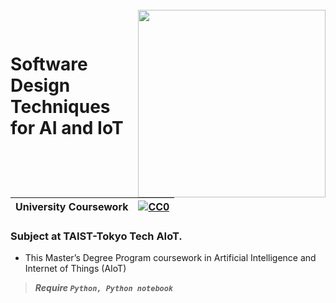 <br>
<img align="right" src="https://github.com/karinzaa/Software-Design-Techniques-for-AI-and-IoT/assets/25452435/1037db64-586b-496e-af3c-d91817c6c1bf" width="300"></img>
<p align="center">
</br>	

# Software Design Techniques for AI and IoT

|University Coursework|[![CC0](https://licensebuttons.net/p/zero/1.0/88x31.png)](https://creativecommons.org/publicdomain/zero/1.0/)|
|----|----|

### Subject at TAIST-Tokyo Tech AIoT. </n>

* This Master’s Degree Program coursework in Artificial Intelligence and Internet of Things (AIoT) </n>


>***Require `Python, Python notebook`***


